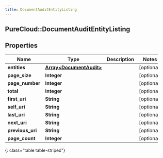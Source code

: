 ```yaml
---
title: DocumentAuditEntityListing
---
```

## PureCloud::DocumentAuditEntityListing

## Properties

|Name | Type | Description | Notes|
|------------ | ------------- | ------------- | -------------|
| **entities** | [**Array&lt;DocumentAudit&gt;**](DocumentAudit.html) |  | [optional] |
| **page_size** | **Integer** |  | [optional] |
| **page_number** | **Integer** |  | [optional] |
| **total** | **Integer** |  | [optional] |
| **first_uri** | **String** |  | [optional] |
| **self_uri** | **String** |  | [optional] |
| **last_uri** | **String** |  | [optional] |
| **next_uri** | **String** |  | [optional] |
| **previous_uri** | **String** |  | [optional] |
| **page_count** | **Integer** |  | [optional] |
{: class="table table-striped"}



